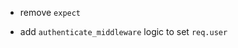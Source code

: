 <!-- - update controllers return type (mix sqlx with warp) -->
<!-- - add jwt -->
<!-- - add encription to passwords -->
<!-- - move database to helpers -->
- remove `expect`
<!-- - add `JWT_SECRET` env variable -->
- add `authenticate_middleware` logic to set `req.user`
<!-- - add token custom errors message response -->
<!-- - add `PORT` env variable -->
<!-- - update README.md file -->
